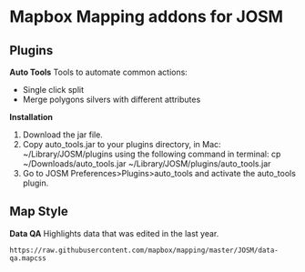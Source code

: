 # Mapbox Mapping addons for JOSM

## Plugins
**Auto Tools**
Tools to automate common actions:
- Single click split 
- Merge polygons silvers with different attributes

**Installation**
1. Download the jar file.
2. Copy auto_tools.jar to your plugins directory, in Mac: ~/Library/JOSM/plugins using the following command in terminal: cp ~/Downloads/auto_tools.jar ~/Library/JOSM/plugins/auto_tools.jar
3. Go to JOSM Preferences>Plugins>auto_tools and activate the auto_tools plugin.

## Map Style
**Data QA**
Highlights data that was edited in the last year.

`https://raw.githubusercontent.com/mapbox/mapping/master/JOSM/data-qa.mapcss`

